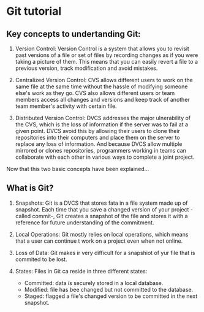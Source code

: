 
# Git tutorial

## Key concepts to undertanding Git:

1. Version Control: Version Control is a system that allows you to revisit past versions of a file or set of files by recording changes as if you were taking a picture of them. This means that you can easily revert a file to a previous version, track modification and avoid mistakes.

2. Centralized Version Control: CVS allows different users to work on the same file at the same time without the hassle of modifying someone else's work as they go. CVS also allows different users or team members access all changes and versions and keep track of another team member's activity with certain file.

3. Distributed Version Control: DVCS addresses the major ulnerability of the CVS, which is the loss of information if the server was to fail at a given point. DVCS avoid this by allowing their users to clone their repositories into their computers and place them on the server to replace any loss of information. And because DVCS allow multiple mirrored or clones repositories, programmers working in teams can collaborate with each other in various ways to complete a joint project.

Now that this two basic concepts have been explained...

## What is Git?

1. Snapshots: Git is a DVCS that stores fata in a file system made up of snapshot. Each time that you save a changed version of your project -called commit-, Git creates a snapshot of the file and stores it with a reference for future understanding of the commitment.

2. Local Operations: Git mostly relies on local operations, which means that a user can continue t work on a project even when not online.

3. Loss of Data: Git makes ir very difficult for a snapshiot of yur file that is commited to be lost.

4. States: Files in Git ca reside in three different states:

    - Committed: data is securely stored in a local database.
    - Modified: file has bee changed but not committed to the database.
    - Staged: flagged a file's changed version to be committed in the next snapshot.
